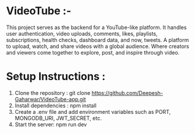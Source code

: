 # VideoTube :-
This project serves as the backend for a YouTube-like platform. It handles user authentication, video uploads, comments, likes, playlists, subscriptions, health checks, dashboard data, and now, tweets.
A platform to upload, watch, and share videos with a global audience. Where creators and viewers come together to explore, post, and inspire through video.

# Setup Instructions :
1. Clone the repository : git clone https://github.com/Deepesh-Gaharwar/VideoTube-app.git
2. Install dependencies : npm install
3. Create a .env file and add environment variables such as PORT, MONGODB_URI, JWT_SECRET, etc.
4. Start the server: npm run dev

